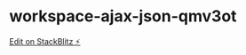 # workspace-ajax-json-qmv3ot

[Edit on StackBlitz ⚡️](https://stackblitz.com/edit/workspace-ajax-json-qmv3ot)